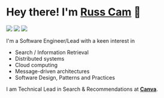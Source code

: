 # Hey there! I'm [Russ Cam](https://forloop.co.uk/blog) 👋

<a href="https://twitter.com/forloop"><img src="https://img.shields.io/badge/-Twitter-1DA1F2?style=flat-square&logo=twitter&logoColor=white"/></a>
<a href="https://www.linkedin.com/in/russellcam/"><img src="https://img.shields.io/badge/-LinkedIn-0A66C2?style=flat-square&logo=linkedin&logoColor=white"/></a>
<a href="https://forloop.co.uk/blog"><img src="https://img.shields.io/badge/-Blog-E44000?style=flat-square&logo=RSS&logoColor=white"/></a>

I'm a Software Engineer/Lead with a keen interest in

- Search / Information Retrieval
- Distributed systems
- Cloud computing
- Message-driven architectures
- Software Design, Patterns and Practices

I am Technical Lead in Search & Recommendations at [**Canva**](https://canva.com/).
